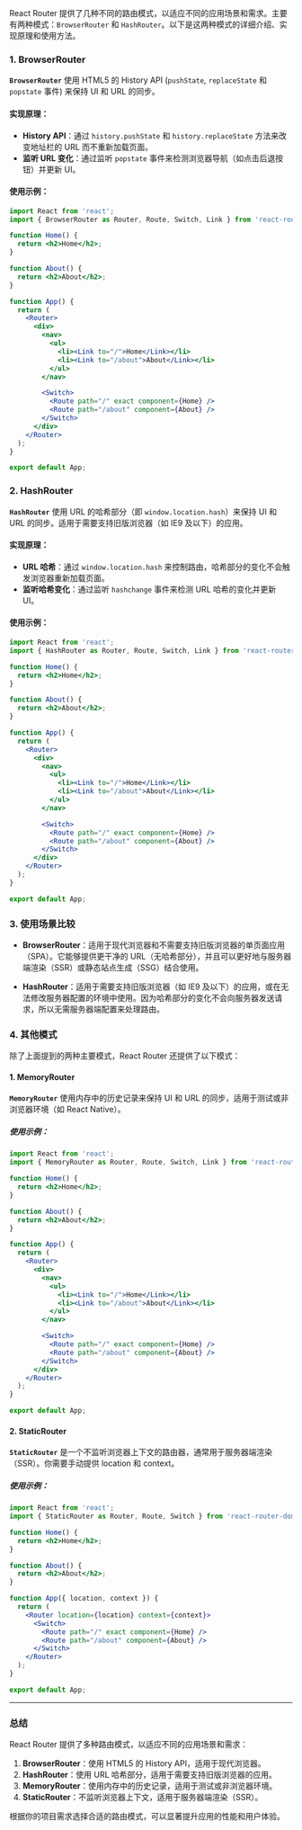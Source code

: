 React Router 提供了几种不同的路由模式，以适应不同的应用场景和需求。主要有两种模式：`BrowserRouter` 和 `HashRouter`。以下是这两种模式的详细介绍、实现原理和使用方法。

### 1. BrowserRouter

**`BrowserRouter`** 使用 HTML5 的 History API (`pushState`, `replaceState` 和 `popstate` 事件) 来保持 UI 和 URL 的同步。

#### 实现原理：

- **History API**：通过 `history.pushState` 和 `history.replaceState` 方法来改变地址栏的 URL 而不重新加载页面。
- **监听 URL 变化**：通过监听 `popstate` 事件来检测浏览器导航（如点击后退按钮）并更新 UI。

#### 使用示例：

```jsx
import React from 'react';
import { BrowserRouter as Router, Route, Switch, Link } from 'react-router-dom';

function Home() {
  return <h2>Home</h2>;
}

function About() {
  return <h2>About</h2>;
}

function App() {
  return (
    <Router>
      <div>
        <nav>
          <ul>
            <li><Link to="/">Home</Link></li>
            <li><Link to="/about">About</Link></li>
          </ul>
        </nav>

        <Switch>
          <Route path="/" exact component={Home} />
          <Route path="/about" component={About} />
        </Switch>
      </div>
    </Router>
  );
}

export default App;
```

### 2. HashRouter

**`HashRouter`** 使用 URL 的哈希部分（即 `window.location.hash`）来保持 UI 和 URL 的同步。适用于需要支持旧版浏览器（如 IE9 及以下）的应用。

#### 实现原理：

- **URL 哈希**：通过 `window.location.hash` 来控制路由，哈希部分的变化不会触发浏览器重新加载页面。
- **监听哈希变化**：通过监听 `hashchange` 事件来检测 URL 哈希的变化并更新 UI。

#### 使用示例：

```jsx
import React from 'react';
import { HashRouter as Router, Route, Switch, Link } from 'react-router-dom';

function Home() {
  return <h2>Home</h2>;
}

function About() {
  return <h2>About</h2>;
}

function App() {
  return (
    <Router>
      <div>
        <nav>
          <ul>
            <li><Link to="/">Home</Link></li>
            <li><Link to="/about">About</Link></li>
          </ul>
        </nav>

        <Switch>
          <Route path="/" exact component={Home} />
          <Route path="/about" component={About} />
        </Switch>
      </div>
    </Router>
  );
}

export default App;
```

### 3. 使用场景比较

- **BrowserRouter**：适用于现代浏览器和不需要支持旧版浏览器的单页面应用（SPA）。它能够提供更干净的 URL（无哈希部分），并且可以更好地与服务器端渲染（SSR）或静态站点生成（SSG）结合使用。

- **HashRouter**：适用于需要支持旧版浏览器（如 IE9 及以下）的应用，或在无法修改服务器配置的环境中使用。因为哈希部分的变化不会向服务器发送请求，所以无需服务器端配置来处理路由。

### 4. 其他模式

除了上面提到的两种主要模式，React Router 还提供了以下模式：

#### 1. MemoryRouter

**`MemoryRouter`** 使用内存中的历史记录来保持 UI 和 URL 的同步，适用于测试或非浏览器环境（如 React Native）。

##### 使用示例：

```jsx
import React from 'react';
import { MemoryRouter as Router, Route, Switch, Link } from 'react-router-dom';

function Home() {
  return <h2>Home</h2>;
}

function About() {
  return <h2>About</h2>;
}

function App() {
  return (
    <Router>
      <div>
        <nav>
          <ul>
            <li><Link to="/">Home</Link></li>
            <li><Link to="/about">About</Link></li>
          </ul>
        </nav>

        <Switch>
          <Route path="/" exact component={Home} />
          <Route path="/about" component={About} />
        </Switch>
      </div>
    </Router>
  );
}

export default App;
```

#### 2. StaticRouter

**`StaticRouter`** 是一个不监听浏览器上下文的路由器，通常用于服务器端渲染（SSR）。你需要手动提供 location 和 context。

##### 使用示例：

```jsx
import React from 'react';
import { StaticRouter as Router, Route, Switch } from 'react-router-dom';

function Home() {
  return <h2>Home</h2>;
}

function About() {
  return <h2>About</h2>;
}

function App({ location, context }) {
  return (
    <Router location={location} context={context}>
      <Switch>
        <Route path="/" exact component={Home} />
        <Route path="/about" component={About} />
      </Switch>
    </Router>
  );
}

export default App;
```

---

### 总结

React Router 提供了多种路由模式，以适应不同的应用场景和需求：

1. **BrowserRouter**：使用 HTML5 的 History API，适用于现代浏览器。
2. **HashRouter**：使用 URL 哈希部分，适用于需要支持旧版浏览器的应用。
3. **MemoryRouter**：使用内存中的历史记录，适用于测试或非浏览器环境。
4. **StaticRouter**：不监听浏览器上下文，适用于服务器端渲染（SSR）。

根据你的项目需求选择合适的路由模式，可以显著提升应用的性能和用户体验。